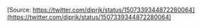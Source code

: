 [Source: https://twitter.com/diprjk/status/1507339344872280064](https://twitter.com/diprjk/status/1507339344872280064)